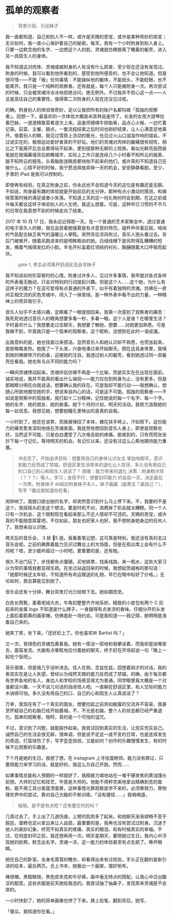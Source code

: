 # 孤单的观察者

> 背景介绍，引出妹子

我一直都知道，自己和别人不一样。或许是天赐的恩宠，或许是某种奇妙的突变；无论如何，我一直小心保护着自己的秘密。每天，我有一个小时附身到别人身上。只要一边默念他的名字，一边想这个人的脸，灵魂就仿佛脱离了睡着的躯壳，进入另一具陌生人的身体。

我不知道这对肉体、灵魂或被附身的人有没有什么损害，至少现在还没有发现过。附身的时候，我可以看到他所看到的，感受到他所感受的，也不会让他知道。但是很可惜——不能「做」任何事情：不能操纵他的躯体，不能扭头，不能眨眼，也不能离开。我只是一个纯粹的观察者。还有就是，每个人只能被附身一次。再次尝试的时候，只会被灵魂冷冰冰地拒绝访问，绝无例外。不过我并不担心这一点——人总是高估自己的重要性，值得第二次附身的人现在还没见过呢。

的确，附身别人的体验很奇妙，足以让我把所有的账户名都叫做「孤独的观察者」。回想一下，最喜欢的一次体验大概是米其林品鉴师了。长发的女孩大提琴拉着巴赫，一道道精致菜肴逐次上来。品鉴师细嗅牛排脂香，品点心火候，一边忙着记录。前菜、主餐、甜点，一套流程结束之后时间也刚好结束，让人心满意足地离开。借着别人的眼，我见过雪原上流动的极光，也见过火山口滋滋作响的熔岩。不过说实在的，极限运动爱好者真的不好玩。他们的灵魂对肉体的酸痛很有韧性，相比之下我离开后总会累得站不起来。更别提那种无聊的上班族，看似光鲜亮丽西装笔挺在玻璃幕墙背后俯瞰城市，实际上工作只是连续几个小时看不知所云的报表、敲不知所云的报告。头昏脑胀连眼皮都快抬不起来的他们，或许真的不知道自己在做什么。心情不好的时候，我宁愿选择放弃掉一天的机会，安安静静看剧。至少，手里的 iPad 是我可以控制的。

即使再有经验，在真正附身之前，你永远也不会知道今天的这位是有趣还是无聊。不如说，附身最有趣的体验就是开始前后的五分钟，那种有点小激动的猜测，和揭晓答案时候的满足或者小失落。不知道上天的这一份礼物何时会到期，在这之前或许每天都会这样子体验别人的人生吧，我这么想着。可是，这种早已习惯的不平凡的日常在我意想不到的时候走向了结束。

2017 年 10 月 17 日，我永远记得那一天。在一个普通的艺术家聚会中，透过普通的电子音乐人的眼，我在品尝着勉强算是有点意思的特饮。碰杯声伴着后摇，喧闹的气氛配合缺乏氧气的温暖让人晕眩。突然背后凉风吹过，音乐人扭头看过去。背后门被推开，随着风跑进来的是明眸皓齿的她。白绒线帽下是风吹得乱糟糟的短发，掩着气喘得发红的小脸。羊毛开衫盖着红领结的衬衫，胸脯随着大口呼吸而起伏。

> gate 1, 男主必须离开舒适区去追寻妹子

我不知该如何形容彼时的心情。附身过许多人，见过许多事情，我早就对各式各样的外表毫无触动，只会对特别的行动提起兴趣。但是这个人……这个她，为什么有这样子的魔力？在这可爱得有点普通的外表下，似乎有着独特的灵魂。仿佛在一房间互相交流的灰色灵魂中，闯入了一抹青绿。是一种外表中看不出的力量，一种精神上的奇异吸引子。

音乐人似乎不太感兴趣，定睛看了一眼就扭回来。我第一次感到了观察者的痛苦：我死死地透过音乐人的眼角想要多看一秒，多看一眼。这个人是谁？在哪里生活？平时喜欢什么？我想要走过去聊天，我想要了解她，想要……对她更加熟悉。可是我做不到，毕竟我只是一个孤单的观察者。这个昵称，没想到在此时一语成谶。

出我意料的是，她也径直过来搭话。显然音乐人和她认识却不熟悉，也慌张起来，皮肤略略发热。她挽了一下头发，兴奋地凑过来开始聊天。困在这具身体里，我嗅到她的微微带汗的奶香，迎接她的注目。我透过别人的躯壳，看到她透过同一具躯壳在看我。她也有与众不同的能力吗？

一瞬间灵魂悸动起来。灵魂伴侣仿佛不再是一个比喻，而是实实在在出现在面前。诚实地说，我并不能真的看出什么端倪——能力仅仅到附身为止，没有更多。但是那眼睛分明在向我说话，想要确认我的存在。可是我却不能行动——我想确认，想随心所欲地握住她的手，想说来自内心的话，可是这不可能。孤独的观察者——不如说是观察中的孤独者。我打起十二分精神，记住她说的每一个名字、每一个字。她的名字、她的朋友、她的故事。她下个月的计划，明天的活动。我努力汲取她的每一丝信息。我想见她，想要她瞳孔里映出的是真的自我。

一小时到了。她还在说笑，而我被弹回了本体，瘫在扶手椅上，汗如雨下。这份能力的痛苦愈发深刻地烙在灵魂表面。我徒劳地想回到音乐人身上，即使是观察也好。当然这不可能，只是白白遭受了几次电击般的疼痛。能做到的，只有慌慌张张抄下每一寸记忆，等待明天的机会。有记忆以来，还没有过这么心焦地期待能力重置。

> 冲击完了，开始追求目标：想要用自己的身体认识女主
> 笨拙地聊天，意识到能力反而成了禁锢，舒适区里生活带来的退化让人惊讶，多久没有用自己的口自己的心和陌生人说话了？
> 困难：能力带来的退化
> 决策：附身糕点师（？？？）等人，学习；发现不行，想要封印能力
> 约会前一天，决定最后一次用，附身妹子
> 纠结后附身妹子本人，妹子画画（画男主？画自己？），写字「傻瓜我知道你在看」

闹钟响了。我脱口欲出她的名字，却突然意识到什么马上停下来。不，我要的不是这个。我摇摇头赶走这个想法。要是时机不对，浪费掉了机会就太糟糕。同一个人只有一次机会，这个限制现在看起来那么不近人情却不可违抗。天赐的恩宠，或许真的不能随意挥霍吧。不仅如此，朋友也好家人也好，我不想附身她身边的任何人了。我想亲自认识她。

两天后的音乐会， 3 排 5 座。我看着笔记想，这可真是特别，我还没有真的去过音乐会呢。之前的确靠着能力见识过舞台上的大场面，但是在观众席上会有什么不同呢？唔，至少能听超过一小时吧。更重要的是，还有她。

很久不出门玩了，步伐都有点僵硬。买地铁票，找条线路，来一瓶水，这些大家习以为常的事情我都显得生疏。在坐过站返回来的时候，我想起茨威格的那句话：「她那时候还太年轻，不知道所有命运赠送的礼物，早已在暗中标好了价格。」无论如何，我总算能见到她了。

音乐会还有十分钟，舞台背景灯光已经暗下去。她如期而至。

白色长筒靴，裹着呢绒大衣，牛角扣整整齐齐地系好。精致的小皮包有两个 C 扣起来的金属 logo 不知道是什么牌子，一身甜得有点发凉的香味。仔细分开的头发上面扣着鹅黄的画家帽，仿佛是赴一场约会。可是我知道——我记得，她明明是准备自己来的。

她笑了笑，坐下来。「还好赶上了。你也喜欢听 $artist 吗？」

又一次，青绿色的灵魂包裹着我。她有一搭没一搭地和我攀谈着，而我却是拙嘴笨舌，面容发烫。大脑有点晕眩地应付着她的聊天，终于赶在开场前说一句「晚上一起吃个饭吧」。

音乐很美，但是我几乎没听进去。佳人在侧，念兹在兹。回想着刚才的对话，我的表现实在是让人失望。曾经以为纯然天赐的能力反而成了禁锢。的确，由于每天都有世界各地的名人，身边人和学校的场景显得尤为普通。同学眼里我大概是一个对谁都没兴趣、一天不说几句话的自闭怪人吧。一直躺在舒适区里，和人交际的能力木讷得可怕。多久没有用自己的口、自己的心和陌生人认真说话了？

万幸，我现在有了一个真实的朋友。想要捡起之前弃如敝履的交流并不容易，我甚至怀疑自己的右脑已经开始萎缩。不，不光是右脑，整个人的状态都已经严重退化。孤单的观察者，哦呵，真的是一个可怕的诅咒。

不过，意识到了问题，就能振作起来。我尝试回到真实的生活，让现实充实自己。诚然自己的生活会很无聊，很单调，但是说不定这一成不变的日常，也是连续发生的奇迹。打篮球伤了手，写字歪歪扭扭，又能如何？创作的乐趣慢慢发生，有的时候不比观察的乐趣差。

下个月是她的生日。我想了想，在 instagram 上寻找蛋糕师。能力没有罪过，只要用能力来学习的话，就是好的，我这么为自己开脱。然而……

如果事情总能和人预期的一样就好了，我精疲力竭地站在一堆干硬发焦的黄油馒头前想。大师的记忆和技艺，毕竟是大师的。他能不用秤完美地拿出精确到克的面粉，能不用工具分离蛋清蛋黄，这种事情光靠观察是学不来的，必须靠努力，靠物理世界中的尝试，靠对自己大脑的不断训练。「没有捷径……」我喃喃道。

> 结局。是不是有点短？还有要交代的吗？

几周过去了。手上出了几道伤痕，上臂的肌肉多了起来。和她聊天渐渐顺畅不至于尴尬，蛋糕也足以拿出来让人品尝。最重要的是，我再也没有尝试过附身。沉迷于他人的美妙幻象，终究不如真实的疼痛、真实的眼泪，和有时候真实的幸福。不过，在彻底封印之前，我还想再用一次。明天星期天，要陪她过生日。我内心中浮现她的脸颊，默念出名字。灵魂一凉，这一能力的体验甚至有点生疏了。睁开眼睛。

她在自己的卧室。全身毛茸茸的睡衣，却看得出来有过梳妆。手头正在翻的是新引进的绘本，最后两页。合上书本，她搬出一个画架，摆好帆布。

棒球帽，黑框眼镜，黑色皮夹克和牛仔裤。画中毫无特点的搭配，让我心中泛出酸涩的甜意。这些衣服是前天她给我选的。我尝试抽了抽鼻子，发现原来灵魂是不会哭的。

一小时快到了，她的简单画像也停了下来。换上铅笔，翻到背后，她写，

「傻瓜，我知道你在看。」